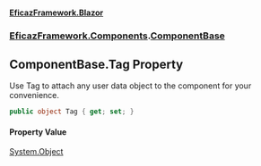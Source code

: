 #### [EficazFramework.Blazor](EficazFrameworkBlazor.md 'EficazFramework Blazor')
### [EficazFramework.Components](EficazFrameworkBlazor.md#EficazFramework.Components 'EficazFramework.Components').[ComponentBase](EficazFramework.Components/ComponentBase.md 'EficazFramework.Components.ComponentBase')

## ComponentBase.Tag Property

Use Tag to attach any user data object to the component for your convenience.

```csharp
public object Tag { get; set; }
```

#### Property Value
[System.Object](https://docs.microsoft.com/en-us/dotnet/api/System.Object 'System.Object')